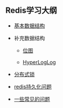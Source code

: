 ## Redis学习大纲

- [基本数据结构](常用的数据结构.md)

- 补充数据结构
  
  - [位图](位图.md)
  
  - [HyperLogLog](HyperLogLog.md)
  
- [分布式锁](分布式锁.md)

- [redis持久化问题]()

- [一些常见的问题]()

